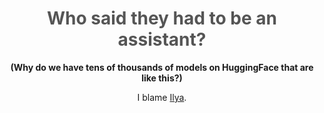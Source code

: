 <div align="center">

# <span style="color: #555;">Who said they had to be an assistant?</span>
<b> (Why do we have tens of thousands of models on HuggingFace that are like this?)</b>

I blame [Ilya](https://www.linkedin.com/in/ilya-sutskever/).
</div>
